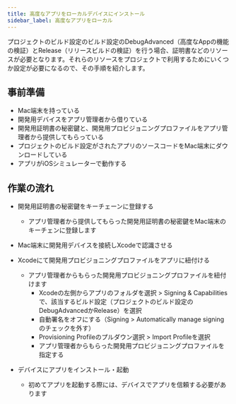 ```yaml
---
title: 高度なアプリをローカルデバイスにインストール
sidebar_label: 高度なアプリをローカル
---
```


プロジェクトのビルド設定のビルド設定のDebugAdvanced（高度なAppの機能の検証）とRelease（リリースビルドの検証）を行う場合、証明書などのリソースが必要となります。それらのリソースをプロジェクトで利用するためにいくつか設定が必要になるので、その手順を紹介します。

## 事前準備
 - Mac端末を持っている
 - 開発用デバイスをアプリ管理者から借りている
 - 開発用証明書の秘密鍵と、開発用プロビジョニングプロファイルをアプリ管理者から提供してもらっている
 - プロジェクトのビルド設定がされたアプリのソースコードをMac端末にダウンロードしている
 - アプリがiOSシミュレーターで動作する


## 作業の流れ

- 開発用証明書の秘密鍵をキーチェーンに登録する
  - アプリ管理者から提供してもらった開発用証明書の秘密鍵をMac端末のキーチェンに登録します
- Mac端末に開発用デバイスを接続しXcodeで認識させる
- Xcodeにて開発用プロビジョニングプロファイルをアプリに紐付ける
  - アプリ管理者からもらった開発用プロビジョニングプロファイルを紐付けます
    - Xcodeの左側からアプリのフォルダを選択 > Signing & Capabilitiesで、該当するビルド設定（プロジェクトのビルド設定のDebugAdvancedかRelease）を選択
    - 自動署名をオフにする（Signing > Automatically manage signingのチェックを外す）
    - Provisioning Profileのプルダウン選択 > Import Profileを選択
    - アプリ管理者からもらった開発用プロビジョニングプロファイルを指定する

- デバイスにアプリをインストール・起動
  - 初めてアプリを起動する際には、デバイスでアプリを信頼する必要があります
